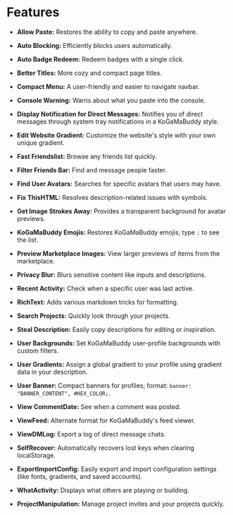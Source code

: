 # Features

- **Allow Paste:** Restores the ability to copy and paste anywhere.
  
- **Auto Blocking:** Efficiently blocks users automatically.

- **Auto Badge Redeem:** Redeem badges with a single click.

- **Better Titles:** More cozy and compact page titles.

- **Compact Menu:** A user-friendly and easier to navigate navbar.

- **Console Warning:** Warns about what you paste into the console.

- **Display Notification for Direct Messages:** Notifies you of direct messages through system tray notifications in a KoGaMaBuddy style.

- **Edit Website Gradient:** Customize the website's style with your own unique gradient.

- **Fast Friendslist:** Browse any friends list quickly.

- **Filter Friends Bar:** Find and message people faster.

- **Find User Avatars:** Searches for specific avatars that users may have.

- **Fix ThisHTML:** Resolves description-related issues with symbols.

- **Get Image Strokes Away:** Provides a transparent background for avatar previews.

- **KoGaMaBuddy Emojis:** Restores KoGaMaBuddy emojis; type `:` to see the list.

- **Preview Marketplace Images:** View larger previews of items from the marketplace.

- **Privacy Blur:** Blurs sensitive content like inputs and descriptions.

- **Recent Activity:** Check when a specific user was last active.

- **RichText:** Adds various markdown tricks for formatting.

- **Search Projects:** Quickly look through your projects.

- **Steal Description:** Easily copy descriptions for editing or inspiration.

- **User Backgrounds:** Set KoGaMaBuddy user-profile backgrounds with custom filters.

- **User Gradients:** Assign a global gradient to your profile using gradient data in your description.

- **User Banner:** Compact banners for profiles; format: `banner: "BANNER_CONTENT", #HEX_COLOR;`.

- **View CommentDate:** See when a comment was posted.

- **ViewFeed:** Alternate format for KoGaMaBuddy's feed viewer.

- **ViewDMLog:** Export a log of direct message chats.

- **SelfRecover:** Automatically recovers lost keys when clearing localStorage.

- **ExportImportConfig:** Easily export and import configuration settings (like fonts, gradients, and saved accounts).

- **WhatActivity:** Displays what others are playing or building.

- **ProjectManipulation:** Manage project invites and your projects quickly.
